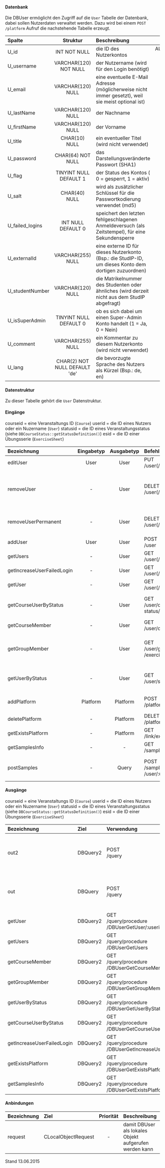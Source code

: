 #### Datenbank
Die DBUser ermöglicht den Zugriff auf die `User` Tabelle der Datenbank, dabei sollen
Nutzerdaten verwaltet werden.
Dazu wird bei einem `POST /platform` Aufruf die nachstehende Tabelle erzeugt.

| Spalte        | Struktur  | Beschreibung | Besonderheit |
| :------       |:---------:| :------------| -----------: |
|U_id           |INT NOT NULL| die ID des Nutzerkontos |AUTO_INCREMENT,<br>UNIQUE|
|U_username     |VARCHAR(120) NOT NULL| der Nutzername (wird für den Login benötigt) |UNIQUE|
|U_email        |VARCHAR(120) NULL| eine eventuelle E-Mail Adresse (möglicherweise nicht immer gesetzt), weil sie meist optional ist)|-|
|U_lastName     |VARCHAR(120) NULL| der Nachname |-|
|U_firstName    |VARCHAR(120) NULL| der Vorname |-|
|U_title        |CHAR(10) NULL| ein eventueller Titel (wird nicht verwendet) |-|
|U_password     |CHAR(64) NOT NULL| das Darstellungsveränderte Passwort (SHA1) |-|
|U_flag         |TINYINT NULL DEFAULT 1| der Status des Kontos ( 0 = gesperrt, 1 = aktiv) |-|
|U_salt         |CHAR(40) NULL| wird als zusätzlicher Schlüssel für die Passwortkodierung verwendet (md5) |-|
|U_failed_logins|INT NULL DEFAULT 0| speichert den letzten fehlgeschlagenen Anmeldeversuch (als Zeitstempel), für eine Sekundensperre |-|
|U_externalId   |VARCHAR(255) NULL| eine externe ID für dieses Nutzerkonto (Bsp.: die StudIP-ID, um dieses Konto dem dortigen zuzuordnen) |-|
|U_studentNumber|VARCHAR(120) NULL| die Matrikelnummer des Studenten oder ähnliches (wird derzeit nicht aus dem StudIP abgefragt) |-|
|U_isSuperAdmin |TINYINT NULL DEFAULT 0| ob es sich dabei um einen Super-Admin Konto handelt (1 = Ja, 0 = Nein) |-|
|U_comment      |VARCHAR(255) NULL| ein Kommentar zu diesem Nutzerkonto (wird nicht verwendet) |-|
|U_lang         |CHAR(2) NOT NULL DEFAULT 'de'| die bevorzugte Sprache des Nutzers als Kürzel (Bsp.: de, en) |-|

#### Datenstruktur
Zu dieser Tabelle gehört die `User` Datenstruktur.

#### Eingänge
courseid = eine Veranstaltungs ID (`Course`)
userid = die ID eines Nutzers oder ein Nuzername (`User`)
statusid = die ID eines Veranstaltungsstatus (siehe `DBCourseStatus::getStatusDefinition()`)
esid = die ID einer Übungsserie (`ExerciseSheet`)

| Bezeichnung  | Eingabetyp  | Ausgabetyp | Befehl | Beschreibung |
| :----------- |:-----------:| :---------:| :----- | :----------- |
|editUser|User|User|PUT<br>/user(/user)/:userid| editiert ein vorhandenes Nutzerkonto |
|removeUser|-|User|DELETE<br>/user(/user)/:userid| setzt U_flag = 0 und löst damit das Entfernen der persönlichen Nutzerdaten aus (entfernt das Nutzerkonto nicht), zusätzlich wird eine eventuell aktive Session entfernt |
|removeUserPermanent|-|User|DELETE<br>/user(/user)/:userid/permanent| entfernt das Nutzerkonto entgültig mit allen Konsequenzen (eventuell sind Einsendungen und damit auch Gruppenmitglieder betroffen) |
|addUser|User|User|POST<br>/user| fügt eine neues Nutzerkonto ein |
|getUsers|-|User|GET<br>/user(/user)| liefert alle existierenden Nutzerkonten (gesperrte und aktive)|
|getIncreaseUserFailedLogin|-|User|GET<br>/user(/user)/:userid/IncFailedLogin| setzt `U_failed_logins` auf den aktuellen Zeitstempel |
|getUser|-|User|GET<br>/user(/user)/:userid| liefert einen einzelnen Nutzer |
|getCourseUserByStatus|-|User|GET<br>/user/course/:courseid/<br>status/:statusid| liefert Nutzerdaten, mit einem bestimmten Status (siehe CourseStatus::getStatusDefinition()) in dieser Veranstaltung |
|getCourseMember|-|User|GET<br>/user/course/:courseid| liefert alle Nutzer zu einer Veranstaltung |
|getGroupMember|-|User|GET<br>/user/group/user/:userid<br>/exercisesheet/:esid| liefert alle Gruppenangehörigen eines Nutzers in einer bestimmten Übungsserie (dabei ist es egal, ob dieser Nutzer Gruppenführer oder Mitglied ist) |
|getUserByStatus|-|User|GET<br>/user/status/:statusid| liefert Nutzerdaten, mit einem bestimmten Status (siehe CourseStatus::getStatusDefinition()), für alle Veranstaltungen |
|addPlatform|Platform|Platform|POST<br>/platform|installiert dies zugehörige Tabelle und die Prozeduren für diese Plattform|
|deletePlatform|-|Platform|DELETE<br>/platform|entfernt die Tabelle und Prozeduren aus der Plattform|
|getExistsPlatform|-|Platform|GET<br>/link/exists/platform| prüft, ob die Tabelle und die Prozeduren existieren |
|getSamplesInfo|-|-|GET<br>/samples| ??? |
|postSamples|-|Query|POST<br>/samples/course/:courseAmount<br>/user/:userAmount| erzeugt Zufallsdaten (courseAmount = Anzahl der Veranstaltungen, userAmount = Anzahl der Nutzer), anhand der Vorgabe |

#### Ausgänge
courseid = eine Veranstaltungs ID (`Course`)
userid = die ID eines Nutzers oder ein Nuzername (`User`)
statusid = die ID eines Veranstaltungsstatus (siehe `DBCourseStatus::getStatusDefinition()`)
esid = die ID einer Übungsserie (`ExerciseSheet`)

| Bezeichnung  | Ziel  | Verwendung | Beschreibung |
| :----------- |:----- | :--------- | :----------- |
|out2|DBQuery2|POST<br>/query| wird für EDIT, DELETE<br>und POST<br>SQL-Templates verwendet |
|out|DBQuery|POST<br>/query| wird für EDIT, DELETE<br>und POST<br>SQL-Templates verwendet |
|getUser|DBQuery2|GET<br>/query/procedure<br>/DBUserGetUser/:userid| Prozeduraufruf |
|getUsers|DBQuery2|GET<br>/query/procedure<br>/DBUserGetUsers| Prozeduraufruf |
|getCourseMember|DBQuery2|GET<br>/query/procedure<br>/DBUserGetCourseMember/:courseid| Prozeduraufruf |
|getGroupMember|DBQuery2|GET<br>/query/procedure<br>/DBUserGetGroupMember/:esid/:userid| Prozeduraufruf |
|getUserByStatus|DBQuery2|GET<br>/query/procedure<br>/DBUserGetUserByStatus/:statusid| Prozeduraufruf |
|getCourseUserByStatus|DBQuery2|GET<br>/query/procedure<br>/DBUserGetCourseUserByStatus/:courseid/:statusid| Prozeduraufruf |
|getIncreaseUserFailedLogin|DBQuery2|GET<br>/query/procedure<br>/DBUserGetIncreaseUserFailedLogin/:userid| Prozeduraufruf |
|getExistsPlatform|DBQuery2|GET<br>/query/procedure<br>/DBUserGetExistsPlatform| Prozeduraufruf |
|getSamplesInfo|DBQuery2|GET<br>/query/procedure<br>/DBUserGetExistsPlatform| Prozeduraufruf |

#### Anbindungen
| Bezeichnung  | Ziel  | Priorität | Beschreibung |
| :----------- |:----- | :--------:| :------------|
|request|CLocalObjectRequest|-| damit DBUser als lokales Objekt aufgerufen werden kann |

Stand 13.06.2015